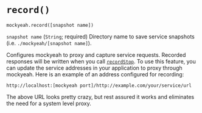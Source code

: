 # `record()`

`mockyeah.record([snapshot name])`

`snapshot name` (`String`; required) Directory name to save service snapshots
(i.e. `./mockyeah/[snapshot name]`).

Configures mockyeah to proxy and capture service requests. Recorded responses
will be written when you call [`recordStop`](API/recordStop.md).
To use this feature, you can update the service addresses in your application
to proxy through mockyeah. Here is an example of an address configured for recording:

```
http://localhost:[mockyeah port]/http://example.com/your/service/url
```

The above URL looks pretty crazy, but rest assured it works and eliminates the need for a system level proxy.
